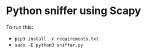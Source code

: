 # Python sniffer using Scapy
To run this:
- `pip3 install -r requirements.txt`
- `sudo -E python3 sniffer.py`
